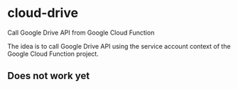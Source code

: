 # cloud-drive
Call Google Drive API from Google Cloud Function 

The idea is to call Google Drive API using the service account context of the Google Cloud Function project.

## Does not work yet
